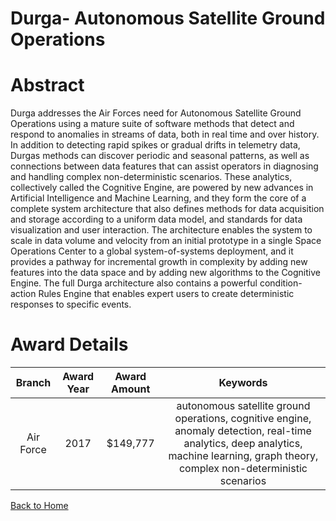 
Durga- Autonomous Satellite Ground Operations
=============================================

# Abstract


Durga addresses the Air Forces need for Autonomous Satellite Ground Operations using a mature suite of software methods that detect and respond to anomalies in streams of data, both in real time and over history. In addition to detecting rapid spikes or gradual drifts in telemetry data, Durgas methods can discover periodic and seasonal patterns, as well as connections between data features that can assist operators in diagnosing and handling complex non-deterministic scenarios. These analytics, collectively called the Cognitive Engine, are powered by new advances in Artificial Intelligence and Machine Learning, and they form the core of a complete system architecture that also defines methods for data acquisition and storage according to a uniform data model, and standards for data visualization and user interaction. The architecture enables the system to scale in data volume and velocity from an initial prototype in a single Space Operations Center to a global system-of-systems deployment, and it provides a pathway for incremental growth in complexity by adding new features into the data space and by adding new algorithms to the Cognitive Engine. The full Durga architecture also contains a powerful condition-action Rules Engine that enables expert users to create deterministic responses to specific events.  

# Award Details

|Branch|Award Year|Award Amount|Keywords|
| :---: | :---: | :---: | :---: |
|Air Force|2017|$149,777|autonomous satellite ground operations, cognitive engine, anomaly detection, real-time analytics, deep analytics, machine learning, graph theory, complex non-deterministic scenarios|
  
  


[Back to Home](https://github.com/chrischow/dod_sbir_awards#55)